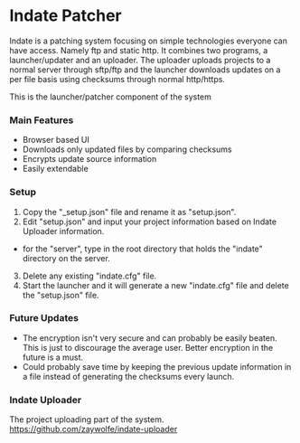 # Indate Patcher
Indate is a patching system focusing on simple technologies everyone can have access. Namely ftp and static http. It combines two programs, a launcher/updater and an uploader. The uploader uploads projects to a normal server through sftp/ftp and the launcher downloads updates on a per file basis using checksums through normal http/https.

This is the launcher/patcher component of the system

### Main Features
 - Browser based UI
 - Downloads only updated files by comparing checksums
 - Encrypts update source information
 - Easily extendable

 ### Setup
 1. Copy the "_setup.json" file and rename it as "setup.json".
 2. Edit "setup.json" and input your project information based on Indate Uploader information.
   - for the "server", type in the root directory that holds the "indate" directory on the server.
 3. Delete any existing "indate.cfg" file.
 4. Start the launcher and it will generate a new "indate.cfg" file and delete the "setup.json" file.

 ### Future Updates
 - The encryption isn't very secure and can probably be easily beaten. This is just to discourage the average user. Better encryption in the future is a must.
 - Could probably save time by keeping the previous update information in a file instead of generating the checksums every launch.

### Indate Uploader
The project uploading part of the system.
https://github.com/zaywolfe/indate-uploader
